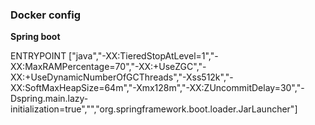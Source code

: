 ### Docker config


**Spring boot**   

ENTRYPOINT ["java","-XX:TieredStopAtLevel=1","-XX:MaxRAMPercentage=70","-XX:+UseZGC","-XX:+UseDynamicNumberOfGCThreads","-Xss512k","-XX:SoftMaxHeapSize=64m","-Xmx128m","-XX:ZUncommitDelay=30","-Dspring.main.lazy-initialization=true","","org.springframework.boot.loader.JarLauncher"]
